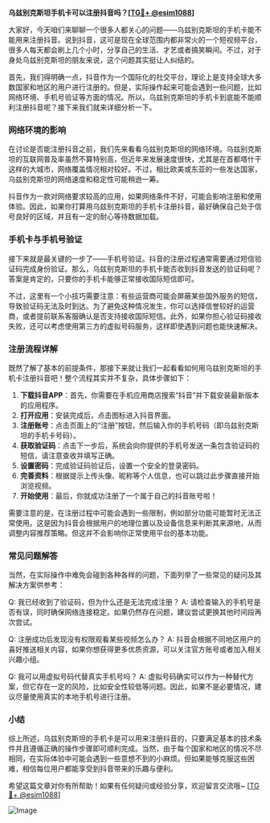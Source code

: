 **乌兹别克斯坦手机卡可以注册抖音吗？[[TG💪+ @esim1088](https://t.me/s/esim1088)]**

大家好，今天咱们来聊聊一个很多人都关心的问题——乌兹别克斯坦的手机卡能不能用来注册抖音。说到抖音，这可是现在全球范围内都非常火的一个短视频平台，很多人每天都会刷上几个小时，分享自己的生活、才艺或者搞笑瞬间。不过，对于身处乌兹别克斯坦的朋友来说，这个问题其实挺让人纠结的。

首先，我们得明确一点，抖音作为一个国际化的社交平台，理论上是支持全球大多数国家和地区的用户进行注册的。但是，实际操作起来可能会遇到一些问题，比如网络环境、手机号验证等方面的情况。所以，乌兹别克斯坦的手机卡到底能不能顺利注册抖音呢？接下来我们就来详细分析一下。

### 网络环境的影响

在讨论是否能注册抖音之前，我们先来看看乌兹别克斯坦的网络环境。乌兹别克斯坦的互联网普及率虽然不算特别高，但近年来发展速度很快，尤其是在首都塔什干这样的大城市，网络覆盖情况相对较好。不过，相比欧美或东亚的一些发达国家，乌兹别克斯坦的网络速度和稳定性可能稍逊一筹。

抖音作为一款对网络要求较高的应用，如果网络条件不好，可能会影响注册和使用体验。因此，如果你打算用乌兹别克斯坦的手机卡注册抖音，最好确保自己处于信号良好的区域，并且有一定的耐心等待数据加载。

### 手机卡与手机号验证

接下来就是最关键的一步了——手机号验证。抖音的注册过程通常需要通过短信验证码完成身份验证。那么，乌兹别克斯坦的手机卡能否收到抖音发送的验证码呢？答案是肯定的，只要你的手机卡能够正常接收国际短信即可。

不过，这里有一个小技巧需要注意：有些运营商可能会屏蔽某些国外服务的短信，导致验证码无法及时到达。为了避免这种情况发生，你可以选择信誉较好的运营商，或者提前联系客服确认是否支持接收国际短信。此外，如果你担心验证码接收失败，还可以考虑使用第三方的虚拟号码服务，这样即使遇到问题也能快速解决。

### 注册流程详解

既然了解了基本的前提条件，那接下来就让我们一起看看如何用乌兹别克斯坦的手机卡注册抖音吧！整个流程其实并不复杂，具体步骤如下：

1. **下载抖音APP**：首先，你需要在手机应用商店搜索“抖音”并下载安装最新版本的应用程序。
2. **打开应用**：安装完成后，点击图标进入抖音界面。
3. **注册账号**：点击页面上的“注册”按钮，然后输入你的手机号码（即乌兹别克斯坦的手机卡号码）。
4. **获取验证码**：点击下一步后，系统会向你提供的手机号发送一条包含验证码的短信，请注意查收并填写正确。
5. **设置密码**：完成验证码验证后，设置一个安全的登录密码。
6. **完善资料**：根据提示上传头像、昵称等个人信息，也可以跳过此步骤直接开始浏览视频。
7. **开始使用**：最后，你就成功注册了一个属于自己的抖音账号啦！

需要注意的是，在注册过程中可能会遇到一些限制，例如部分功能可能暂时无法正常使用。这是因为抖音会根据用户的地理位置以及设备信息来判断其来源地，从而调整内容推荐策略。但这并不会影响你正常使用平台的基本功能。

### 常见问题解答

当然，在实际操作中难免会碰到各种各样的问题，下面列举了一些常见的疑问及其解决方案供参考：

Q: 我已经收到了验证码，但为什么还是无法完成注册？
A: 请检查输入的手机号是否有误，同时确保网络连接稳定。如果仍然存在问题，建议尝试更换其他时间段再次尝试。

Q: 注册成功后发现没有权限观看某些视频怎么办？
A: 抖音会根据不同地区用户的喜好推送相关内容，如果你想获得更多优质资源，可以关注官方账号或者加入相关兴趣小组。

Q: 我可以用虚拟号码代替真实手机号吗？
A: 虚拟号码确实可以作为一种替代方案，但它存在一定的风险，比如安全性较低等问题。因此，如果不是必要情况，建议尽量使用真实的本地手机号进行注册。

### 小结

综上所述，乌兹别克斯坦的手机卡是可以用来注册抖音的，只要满足基本的技术条件并且遵循正确的操作步骤即可顺利完成。当然，由于每个国家和地区的情况不尽相同，在实际体验中可能会遇到一些意想不到的小麻烦。但如果能够克服这些困难，相信每位用户都能享受到抖音带来的乐趣与便利。

希望这篇文章对你有所帮助！如果有任何疑问或经验分享，欢迎留言交流哦~ [[TG💪+ @esim1088](https://t.me/s/esim1088)] 

![Image](https://i.postimg.cc/4NQfJmqS/Snipaste-2025-05-13-00-14-12.png)